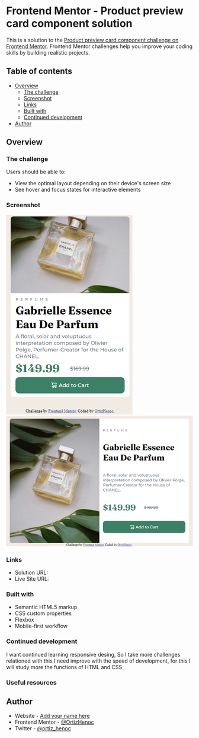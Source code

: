 # Frontend Mentor - Product preview card component solution

This is a solution to the [Product preview card component challenge on Frontend Mentor](https://www.frontendmentor.io/challenges/product-preview-card-component-GO7UmttRfa). Frontend Mentor challenges help you improve your coding skills by building realistic projects. 

## Table of contents

- [Overview](#overview)
  - [The challenge](#the-challenge)
  - [Screenshot](#screenshot)
  - [Links](#links)
  - [Built with](#built-with)
  - [Continued development](#continued-development)
- [Author](#author)


## Overview

### The challenge

Users should be able to:

- View the optimal layout depending on their device's screen size
- See hover and focus states for interactive elements

### Screenshot

![](/Screenshots/Mobile-Version.png)
![](/Screenshots/Desktop-Version.png)


### Links

- Solution URL: [](https://www.frontendmentor.io/solutions/responsive-product-card-with-mobile-first-methodolgy-ucvs-LZZEF)
- Live Site URL: [](https://ortizhenoc.github.io/ProductoCardComponent/)



### Built with

- Semantic HTML5 markup
- CSS custom properties
- Flexbox
- Mobile-first workflow




### Continued development

I want continued learning responsive desing, So I take more challenges relationed with this
I need improve with the speed of development, for this I will study more the functions of HTML and CSS


### Useful resources



## Author

- Website - [Add your name here](https://www.your-site.com)
- Frontend Mentor - [@OrtizHenoc](https://www.frontendmentor.io/profile/OrtizHenoc)
- Twitter - [@ortiz_henoc](https://twitter.com/ortiz_henoc)




